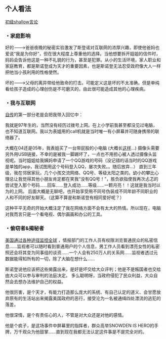 ## 个人看法

[初级shallow言论](http://i1.fuimg.com/710596/cf43f5b35f5c69bf.png)

### ・家庭影响

好的--->爸爸夜晚的秘密实验激发了斯登诺对互联网的浓厚兴趣，即使他爸妈也爱说“我是为你好”，但在很大程度上尊重他的选择。当他想要拆开姐姐的信件时，妈妈会告诉他这是一种不礼貌的行为，甚至是犯罪。从小的生活环境，家人职业和家庭教育，都是斯诺登成为天才的重要因素，也是斯诺登无法忍受政府像大人一样把他当小孩利用的性格使然。

坏的--->父母的离异带给他致命的打击。可能定义这是坏的不太准确，但是单纯看给孩子造成的心理创伤是不可磨灭的，由此很可能造成其他的心理疾病。




### ・我与互联网
[自传](https://a.temporaryrecord.com/Permanent_Record_-_CN_edition_with_underlined_redactions.pdf)的第一部分老是会把我带入回忆中：

我就是97年生的，当然没有经历过拨号上网。在上小学前我甚至都没见过电脑，也不知道互联网。我以为表姐用的call机就是当时唯一有小屏幕并可随身携带的联络器了。

大概在04还是05年，我表姐买了一台带屁股的小电脑 (大概长[这样](https://timgsa.baidu.com/timg?image&quality=80&size=b9999_10000&sec=1582298829362&di=61c4ff1d529ac13248a741dfe420bec0&imgtype=0&src=http%3A%2F%2Fk.zol-img.com.cn%2Fdiybbs%2F8292%2Fa8291452_s.jpg)...) 摄像头需要另外用USB链接，不幸的是被我一脚踢坏了，一点也不用担心被人透过摄像头监视呢。当时姐姐给我姨妈申请了一个QQ游戏的号码（没记错的话当时的QQ游戏是单独的app，我试图用这个号码登入QQ，屡次失败。。随后放弃...）
直到三年级，我在邻居家玩，几个小孩交流网络、QQ号、等级太阳之类的。幼小的攀比心理总让我觉得其他小朋友肯定都在笑我“没有QQ号！”，胜负欲指使我再次忐忑的尝试登入那个号码……回车……登入成功……等级……一颗月亮！！这就是我当时以为的上网。
后面大概是无聊吧，也开始享受用不同号伪装成不同年龄不同职业的人和不同的好友聊天。（这算不算是和斯诺登有相同爱好呢？）

这种平平无奇的开始大概注定了我在网络方面不会有太大的热情。所以现在，电脑对我而言只是一个看电视、偶尔画画和办公的工具。


### ・偷窃者&揭秘者

 [美国通过各种途径监控全球](http://i1.fuimg.com/710596/a96366ca2e7e9f82.png) ，情报部门的工作人员有权限浏览普通民众的私密信息……监视者可以随时看到普通用户的个人信息，男工作人员看到漂亮女性的私密照还会将其变为同事组的谈资……一个人会有250万人的关系网……监视者透过元数据能得知所有的一切，除了大脑在想什么……

斯诺登说他应该把这些揭露出来，是好是坏交给大众评判；他是不是叛国者也交给由大众可以参与审判的法庭决定。
多么聪明呀，当政府侵犯了民众利益，大众自然会去想办法维护自己的权益。

他很厉害，是个天才，有能力打造那么庞大的系统、有自己认定的道义、会甘愿放弃原有的生活站出来揭露美国政府的恶行，接受沦为一名被通缉四处漂流的逃犯的落差，

他很深情，是个有责任心的人，不管是对大众还是对他的感情。

他是个疯子，是这场事件中屏幕里的指挥者，群众高举SNOWDEN IS HERO的手牌，万千观众为他鼓掌……直到现在我都无法认定这件事是不是完全对的。
